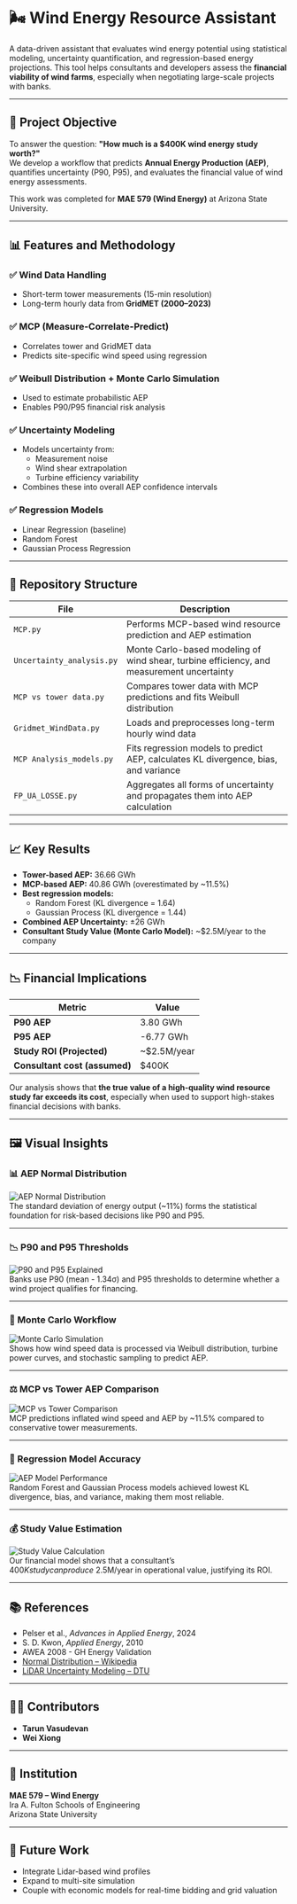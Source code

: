 # 🌬️ Wind Energy Resource Assistant

A data-driven assistant that evaluates wind energy potential using statistical modeling, uncertainty quantification, and regression-based energy projections. This tool helps consultants and developers assess the **financial viability of wind farms**, especially when negotiating large-scale projects with banks.

---

## 📌 Project Objective

To answer the question: **"How much is a $400K wind energy study worth?"**  
We develop a workflow that predicts **Annual Energy Production (AEP)**, quantifies uncertainty (P90, P95), and evaluates the financial value of wind energy assessments.

This work was completed for **MAE 579 (Wind Energy)** at Arizona State University.

---

## 📊 Features and Methodology

### ✅ Wind Data Handling
- Short-term tower measurements (15-min resolution)
- Long-term hourly data from **GridMET (2000–2023)**

### ✅ MCP (Measure-Correlate-Predict)
- Correlates tower and GridMET data
- Predicts site-specific wind speed using regression

### ✅ Weibull Distribution + Monte Carlo Simulation
- Used to estimate probabilistic AEP
- Enables P90/P95 financial risk analysis

### ✅ Uncertainty Modeling
- Models uncertainty from:
  - Measurement noise
  - Wind shear extrapolation
  - Turbine efficiency variability
- Combines these into overall AEP confidence intervals

### ✅ Regression Models
- Linear Regression (baseline)
- Random Forest
- Gaussian Process Regression

---

## 📁 Repository Structure

| File | Description |
|------|-------------|
| `MCP.py` | Performs MCP-based wind resource prediction and AEP estimation |
| `Uncertainty_analysis.py` | Monte Carlo-based modeling of wind shear, turbine efficiency, and measurement uncertainty |
| `MCP vs tower data.py` | Compares tower data with MCP predictions and fits Weibull distribution |
| `Gridmet_WindData.py` | Loads and preprocesses long-term hourly wind data |
| `MCP Analysis_models.py` | Fits regression models to predict AEP, calculates KL divergence, bias, and variance |
| `FP_UA_LOSSE.py` | Aggregates all forms of uncertainty and propagates them into AEP calculation |

---

## 📈 Key Results

- **Tower-based AEP:** 36.66 GWh  
- **MCP-based AEP:** 40.86 GWh (overestimated by ~11.5%)  
- **Best regression models:**  
  - Random Forest (KL divergence = 1.64)  
  - Gaussian Process (KL divergence = 1.44)  
- **Combined AEP Uncertainty:** ±26 GWh  
- **Consultant Study Value (Monte Carlo Model):** ~$2.5M/year to the company

---

## 📉 Financial Implications

| Metric | Value |
|--------|-------|
| **P90 AEP** | 3.80 GWh |
| **P95 AEP** | -6.77 GWh |
| **Study ROI (Projected)** | ~$2.5M/year |
| **Consultant cost (assumed)** | $400K |

Our analysis shows that **the true value of a high-quality wind resource study far exceeds its cost**, especially when used to support high-stakes financial decisions with banks.

---

## 🖼️ Visual Insights

### 📊 AEP Normal Distribution 

![AEP Normal Distribution](aep_normal_distribution.png)  
The standard deviation of energy output (~11%) forms the statistical foundation for risk-based decisions like P90 and P95.

---

### 📉 P90 and P95 Thresholds 

![P90 and P95 Explained](p90_p95_explanation.png)  
Banks use P90 (mean - 1.34σ) and P95 thresholds to determine whether a wind project qualifies for financing.

---

### 🔁 Monte Carlo Workflow 

![Monte Carlo Simulation](weibull_montecarlo_workflow.png)  
Shows how wind speed data is processed via Weibull distribution, turbine power curves, and stochastic sampling to predict AEP.

---

### ⚖️ MCP vs Tower AEP Comparison 

![MCP vs Tower Comparison](mcp_vs_tower_aep.png)  
MCP predictions inflated wind speed and AEP by ~11.5% compared to conservative tower measurements.

---

### 🤖 Regression Model Accuracy 

![AEP Model Performance](aep_model_comparison.png)  
Random Forest and Gaussian Process models achieved lowest KL divergence, bias, and variance, making them most reliable.

---

### 💰 Study Value Estimation 

![Study Value Calculation](study_value_table.png)  
Our financial model shows that a consultant’s $400K study can produce ~$2.5M/year in operational value, justifying its ROI.

---

## 📚 References

- Pelser et al., *Advances in Applied Energy*, 2024  
- S. D. Kwon, *Applied Energy*, 2010  
- AWEA 2008 - GH Energy Validation  
- [Normal Distribution – Wikipedia](https://en.wikipedia.org/wiki/Normal_distribution)  
- [LiDAR Uncertainty Modeling – DTU](https://e-windlidar.windenergy.dtu.dk/reports/sd-dd-uncertainty/)

---

## 👨‍💻 Contributors

- **Tarun Vasudevan**  
- **Wei Xiong**  

---

## 📍 Institution

**MAE 579 – Wind Energy**  
Ira A. Fulton Schools of Engineering  
Arizona State University

---

## 🔗 Future Work

- Integrate Lidar-based wind profiles  
- Expand to multi-site simulation  
- Couple with economic models for real-time bidding and grid valuation
